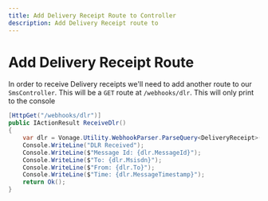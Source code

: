 ```yaml
---
title: Add Delivery Receipt Route to Controller
description: Add Delivery Receipt route to 
---
```


# Add Delivery Receipt Route

In order to receive Delivery receipts we'll need to add another route to our `SmsController`. This will be a `GET` route at `/webhooks/dlr`. This will only print to the console

```csharp
[HttpGet("/webhooks/dlr")]
public IActionResult ReceiveDlr()
{
    var dlr = Vonage.Utility.WebhookParser.ParseQuery<DeliveryReceipt>(Request.Query);
    Console.WriteLine("DLR Received");
    Console.WriteLine($"Message Id: {dlr.MessageId}");
    Console.WriteLine($"To: {dlr.Msisdn}");
    Console.WriteLine($"From: {dlr.To}");
    Console.WriteLine($"Time: {dlr.MessageTimestamp}");
    return Ok();
}
```
